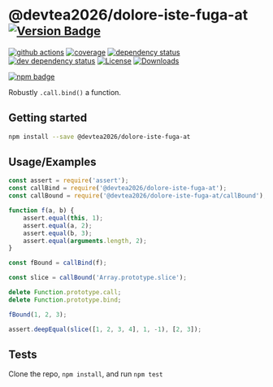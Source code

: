 # @devtea2026/dolore-iste-fuga-at <sup>[![Version Badge][npm-version-svg]][package-url]</sup>

[![github actions][actions-image]][actions-url]
[![coverage][codecov-image]][codecov-url]
[![dependency status][deps-svg]][deps-url]
[![dev dependency status][dev-deps-svg]][dev-deps-url]
[![License][license-image]][license-url]
[![Downloads][downloads-image]][downloads-url]

[![npm badge][npm-badge-png]][package-url]

Robustly `.call.bind()` a function.

## Getting started

```sh
npm install --save @devtea2026/dolore-iste-fuga-at
```

## Usage/Examples

```js
const assert = require('assert');
const callBind = require('@devtea2026/dolore-iste-fuga-at');
const callBound = require('@devtea2026/dolore-iste-fuga-at/callBound');

function f(a, b) {
	assert.equal(this, 1);
	assert.equal(a, 2);
	assert.equal(b, 3);
	assert.equal(arguments.length, 2);
}

const fBound = callBind(f);

const slice = callBound('Array.prototype.slice');

delete Function.prototype.call;
delete Function.prototype.bind;

fBound(1, 2, 3);

assert.deepEqual(slice([1, 2, 3, 4], 1, -1), [2, 3]);
```

## Tests

Clone the repo, `npm install`, and run `npm test`

[package-url]: https://npmjs.org/package/@devtea2026/dolore-iste-fuga-at
[npm-version-svg]: https://versionbadg.es/ljharb/@devtea2026/dolore-iste-fuga-at.svg
[deps-svg]: https://david-dm.org/ljharb/@devtea2026/dolore-iste-fuga-at.svg
[deps-url]: https://david-dm.org/ljharb/@devtea2026/dolore-iste-fuga-at
[dev-deps-svg]: https://david-dm.org/ljharb/@devtea2026/dolore-iste-fuga-at/dev-status.svg
[dev-deps-url]: https://david-dm.org/ljharb/@devtea2026/dolore-iste-fuga-at#info=devDependencies
[npm-badge-png]: https://nodei.co/npm/@devtea2026/dolore-iste-fuga-at.png?downloads=true&stars=true
[license-image]: https://img.shields.io/npm/l/@devtea2026/dolore-iste-fuga-at.svg
[license-url]: LICENSE
[downloads-image]: https://img.shields.io/npm/dm/@devtea2026/dolore-iste-fuga-at.svg
[downloads-url]: https://npm-stat.com/charts.html?package=@devtea2026/dolore-iste-fuga-at
[codecov-image]: https://codecov.io/gh/ljharb/@devtea2026/dolore-iste-fuga-at/branch/main/graphs/badge.svg
[codecov-url]: https://app.codecov.io/gh/ljharb/@devtea2026/dolore-iste-fuga-at/
[actions-image]: https://img.shields.io/endpoint?url=https://github-actions-badge-u3jn4tfpocch.runkit.sh/ljharb/@devtea2026/dolore-iste-fuga-at
[actions-url]: https://github.com/devtea2026/dolore-iste-fuga-at/actions
